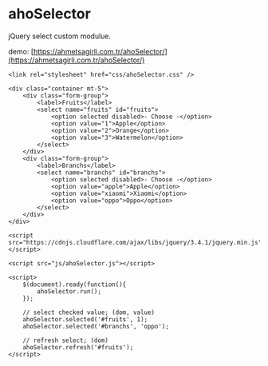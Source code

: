 # ahoSelector

jQuery select custom modulue.

demo: [https://ahmetsagirli.com.tr/ahoSelector/](https://ahmetsagirli.com.tr/ahoSelector/)
    
    <link rel="stylesheet" href="css/ahoSelector.css" />

    <div class="container mt-5">
        <div class="form-group">
            <label>Fruits</label>
            <select name="fruits" id="fruits">
                <option selected disabled>- Choose -</option>
                <option value="1">Apple</option>
                <option value="2">Orange</option>
                <option value="3">Watermelon</option>
            </select>
        </div>
        <div class="form-group">
            <label>Branchs</label>
            <select name="branchs" id="branchs">
                <option selected disabled>- Choose -</option>
                <option value="apple">Apple</option>
                <option value="xiaomi">Xiaomi</option>
                <option value="oppo">Oppo</option>
            </select>
        </div>
    </div>
    
    <script src="https://cdnjs.cloudflare.com/ajax/libs/jquery/3.4.1/jquery.min.js"></script>

    <script src="js/ahoSelector.js"></script>

    <script>
	    $(document).ready(function(){
            ahoSelector.run();
        });

        // select checked value; (dom, value)
        ahoSelector.selected('#fruits', 1);
        ahoSelector.selected('#branchs', 'oppo');

        // refresh select; (dom)
        ahoSelector.refresh('#fruits');
	</script>